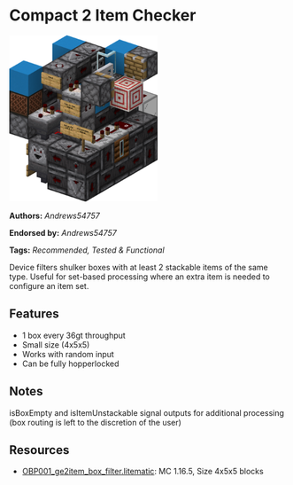 # Compact 2 Item Checker
<img alt="area_render_415_.png" src="images/area_render_415_.png?raw=1" height="300px">

**Authors:** *Andrews54757*

**Endorsed by:** *Andrews54757*

**Tags:** *Recommended, Tested & Functional*

Device filters shulker boxes with at least 2 stackable items of the same type. Useful for set-based processing where an extra item is needed to configure an item set.

## Features
- 1 box every 36gt throughput
- Small size (4x5x5)
- Works with random input
- Can be fully hopperlocked

## Notes
isBoxEmpty and isItemUnstackable signal outputs for additional processing (box routing is left to the discretion of the user)

## Resources
- [OBP001_ge2item_box_filter.litematic](attachments/OBP001_ge2item_box_filter.litematic): MC 1.16.5, Size 4x5x5 blocks
